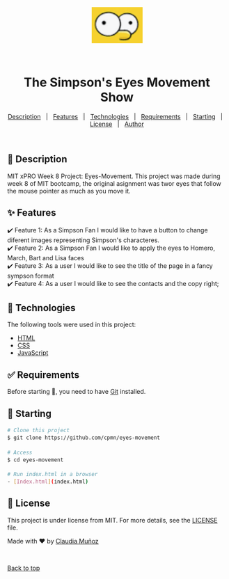 <div align="center" id="top"> 
  <img src="./images/eyes.png" alt="Eyes Movement" />

  &#xa0;

  <!-- <a href="https://eyesmovement.netlify.app">Demo</a> -->
</div>

<h1 align="center">The Simpson's Eyes Movement Show</h1>

<p align="center">
  <a href="#dart-about">Description</a> &#xa0; | &#xa0; 
  <a href="#sparkles-features">Features</a> &#xa0; | &#xa0;
  <a href="#rocket-technologies">Technologies</a> &#xa0; | &#xa0;
  <a href="#white_check_mark-requirements">Requirements</a> &#xa0; | &#xa0;
  <a href="#checkered_flag-starting">Starting</a> &#xa0; | &#xa0;
  <a href="#memo-license">License</a> &#xa0; | &#xa0;
  <a href="https://github.com/cpmn" target="_blank">Author</a>
</p>

<br>

## :dart: Description ##

MIT xPRO Week 8 Project: Eyes-Movement. This project was made during week 8 of MIT bootcamp, the original asignment was 
twor eyes that follow the mouse pointer as much as you move it. 

## :sparkles: Features ##

:heavy_check_mark: Feature 1: As a Simpson Fan I would like to have a button to change diferent images representing Simpson's characteres.\
:heavy_check_mark: Feature 2: As a Simpson Fan I would like to apply the eyes to  Homero, March, Bart and Lisa faces\
:heavy_check_mark: Feature 3: As a user I would like to see the title of the page in a fancy sympson format\
:heavy_check_mark: Feature 4: As a user I would like to see the contacts and the copy right;

## :rocket: Technologies ##

The following tools were used in this project:

- [HTML](https://www.w3schools.com/html/)
- [CSS](https://www.w3schools.com/css/)
- [JavaScript](https://www.w3schools.com/js/)

## :white_check_mark: Requirements ##

Before starting :checkered_flag:, you need to have [Git](https://git-scm.com) installed.

## :checkered_flag: Starting ##

```bash
# Clone this project
$ git clone https://github.com/cpmn/eyes-movement

# Access
$ cd eyes-movement

# Run index.html in a browser
- [Index.html](index.html)
```

## :memo: License ##

This project is under license from MIT. For more details, see the [LICENSE](LICENSE) file.


Made with :heart: by <a href="https://github.com/cpmn" target="_blank">Claudia Muñoz</a>

&#xa0;

<a href="#top">Back to top</a>
